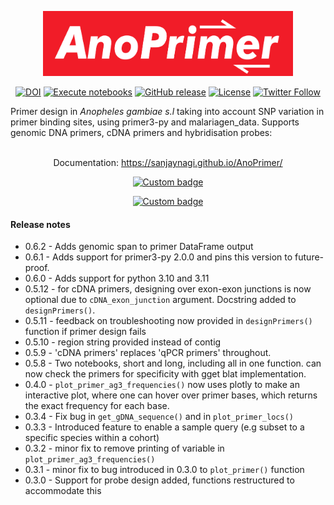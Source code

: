 <div align="center">

[<img src="https://github.com/sanjaynagi/AnoPrimer/blob/main/graphics/AnoPrimer_logo.png?raw=True" width="400"/>](https://github.com/sanjaynagi/AnoPrimer/blob/main/graphics/AnoPrimer_logo.png?raw=True)

[![DOI](https://zenodo.org/badge/503315581.svg)](https://zenodo.org/badge/latestdoi/503315581)
[![Execute notebooks](https://github.com/sanjaynagi/AnoPrimer/workflows/Execute%20notebooks/badge.svg)](https://github.com/sanjaynagi/AnoPrimer/actions?query=workflow:"Execute+notebook")
[![GitHub release](https://img.shields.io/github/release/sanjaynagi/AnoPrimer?include_prereleases=&sort=semver&color=blue)](https://github.com/sanjaynagi/AnoPrimer/releases/)
[![License](https://img.shields.io/badge/License-MIT-blue)](#license)
[![Twitter Follow](https://img.shields.io/twitter/follow/sanjay_c_nagi.svg?style=social)](https://twitter.com/sanjay_c_nagi)

</div>

Primer design in *Anopheles gambiae s.l* taking into account SNP variation in primer binding sites, using primer3-py and malariagen_data. Supports genomic DNA primers, cDNA primers and hybridisation probes:
<br/><br/>
<div align="center">

Documentation: https://sanjaynagi.github.io/AnoPrimer/

[![Custom badge](https://img.shields.io/endpoint?color=white&logo=Google%20Colab&url=https%3A%2F%2Fraw.githubusercontent.com%2Fsanjaynagi%2FAnoPrimer%2Fmain%2Fgraphics%2Fbadge.json)](https://colab.research.google.com/github/sanjaynagi/AnoPrimer/blob/main/notebooks/AnoPrimer-long.ipynb)

 [![Custom badge](https://img.shields.io/endpoint?color=red&logo=Google%20Colab&url=https%3A%2F%2Fraw.githubusercontent.com%2Fsanjaynagi%2FAnoPrimer%2Fmain%2Fgraphics%2Fbadge-short.json)](https://colab.research.google.com/github/sanjaynagi/AnoPrimer/blob/main/notebooks/AnoPrimer-short.ipynb)

</div>

#### Release notes

- 0.6.2 - Adds genomic span to primer DataFrame output
- 0.6.1 - Adds support for primer3-py 2.0.0 and pins this version to future-proof.
- 0.6.0 - Adds support for python 3.10 and 3.11
- 0.5.12 - for cDNA primers, designing over exon-exon junctions is now optional due to `cDNA_exon_junction` argument. Docstring added to `designPrimers()`.
- 0.5.11 - feedback on troubleshooting now provided in `designPrimers()` function if primer design fails
- 0.5.10 - region string provided instead of contig
- 0.5.9 - 'cDNA primers' replaces 'qPCR primers' throughout.
- 0.5.8 - Two notebooks, short and long, including all in one function. can now check the primers for specificity with gget blat implementation.
- 0.4.0 - `plot_primer_ag3_frequencies()` now uses plotly to make an interactive plot, where one can hover over primer bases, which returns the exact frequency for each base.
- 0.3.4 - Fix bug in `get_gDNA_sequence()` and in `plot_primer_locs()`
- 0.3.3 - Introduced feature to enable a sample query (e.g subset to a specific species within a cohort)
- 0.3.2 - minor fix to remove printing of variable in `plot_primer_ag3_frequencies()`
- 0.3.1 - minor fix to bug introduced in 0.3.0 to `plot_primer()` function
- 0.3.0 - Support for probe design added, functions restructured to accommodate this
